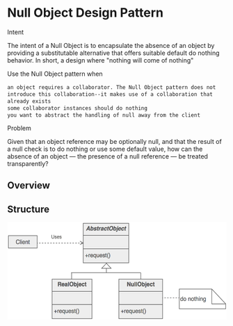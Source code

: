 # Null Object Design Pattern

Intent

The intent of a Null Object is to encapsulate the absence of an object by providing a substitutable alternative that offers suitable default do nothing behavior. In short, a design where "nothing will come of nothing"

Use the Null Object pattern when

    an object requires a collaborator. The Null Object pattern does not introduce this collaboration--it makes use of a collaboration that already exists
    some collaborator instances should do nothing
    you want to abstract the handling of null away from the client


Problem

Given that an object reference may be optionally null, and that the result of a null check is to do nothing or use some default value, how can the absence of an object — the presence of a null reference — be treated transparently?

## Overview


## Structure
![](/src/null/null-object-structure.png)
